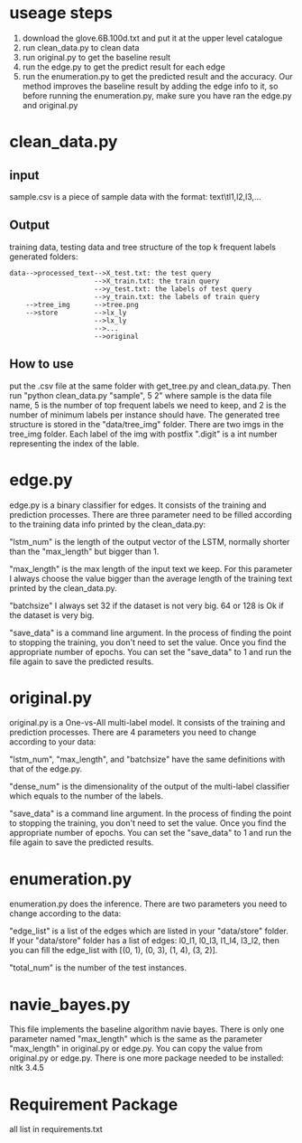 # useage steps
1. download the glove.6B.100d.txt and put it at the upper level catalogue
2. run clean_data.py to clean data
3. run original.py to get the baseline result
4. run the edge.py to get the predict result for each edge
5. run the enumeration.py to get the predicted result and the accuracy. Our method improves the baseline result by adding the edge info to it,
so before running the enumeration.py, make sure you have ran the edge.py and original.py
# clean_data.py
## input
sample.csv is a piece of sample data with the format: text\tl1,l2,l3,...
## Output
training data, testing data and tree structure of the top k frequent labels
generated folders:
```angular2
data-->processed_text-->X_test.txt: the test query
                     -->X_train.txt: the train query
                     -->y_test.txt: the labels of test query
                     -->y_train.txt: the labels of train query
    -->tree_img      -->tree.png
    -->store         -->lx_ly
                     -->lx_ly
                     -->...
                     -->original
```

## How to use
put the .csv file at the same folder with get_tree.py and clean_data.py. 
Then run "python clean_data.py "sample", 5 2" where sample is the data file name, 5 is the number of top frequent labels
we need to keep, and 2 is the number of minimum labels per instance should have. The generated tree structure is stored in the "data/tree_img" folder.
There are two imgs in the tree_img folder. Each label of the img with postfix ".digit" is a int number representing the index of the lable.
# edge.py
edge.py is a binary classifier for edges. It consists of the training and prediction processes. 
There are three parameter need to be filled according to the training data info printed by the clean_data.py:

"lstm_num" is the length of the output vector of the LSTM, normally shorter than the "max_length" but bigger than 1.

"max_length" is the max length of the input text we keep. For this parameter I always choose the value bigger than the average length of the training text printed by the clean_data.py.

"batchsize" I always set 32 if the dataset is not very big. 64 or 128 is Ok if the dataset is very big.

"save_data" is a command line argument. In the process of finding the point to stopping the training, you don't need to set the value. Once you find the appropriate number of epochs. You can set the "save_data" to 1 and run the file again to save the predicted results.
# original.py
original.py is a One-vs-All multi-label model. It consists of the training and prediction processes. There are 4 parameters you need to change according to your data:

"lstm_num", "max_length", and "batchsize" have the same definitions with that of the edge.py.

"dense_num" is the dimensionality of the output of the multi-label classifier which equals to the number of the labels.

"save_data" is a command line argument.  In the process of finding the point to stopping the training, you don't need to set the value. Once you find the appropriate number of epochs. You can set the "save_data" to 1 and run the file again to save the predicted results.
# enumeration.py
enumeration.py does the inference. There are two parameters you need to change according to the data:

"edge_list" is a list of the edges which are listed in your "data/store" folder. If your "data/store" folder has a list of edges: l0_l1, l0_l3, l1_l4, l3_l2,
then you can fill the edge_list with [(0, 1), (0, 3), (1, 4), (3, 2)].

"total_num" is the number of the test instances. 
# navie_bayes.py
This file implements the baseline algorithm navie bayes. There is only one parameter named "max_length" which is the same as the parameter "max_length" in original.py or edge.py. You can copy the value from original.py or edge.py.
There is one more package needed to be installed: nltk 3.4.5
# Requirement Package
all list in requirements.txt

